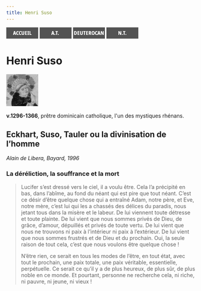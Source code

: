 ```yaml
---
title: Henri Suso
---
```

[<img src="/images/accueil.png">](/)
[<img src="/images/ancientestament.png">](/pages/ancientestament.html)
[<img src="/images/deuterocanoniques.png">](/pages/deuterocanoniques.html)
[<img src="/images/nouveautestament.png">](/pages/nouveautestament.html)

# Henri Suso

[<img src="/images/henrisuso.png">](https://fr.wikipedia.org/wiki/Henri_Suso)

**v.1296-1366**, prêtre dominicain catholique, l'un des mystiques rhénans.


## Eckhart, Suso, Tauler ou la divinisation de l’homme <a name="eckhartdehochheim-titre"></a>
*Alain de Libera, Bayard, 1996*

### La déréliction, la souffrance et la mort
>Lucifer s’est dressé vers le ciel, il a voulu être. Cela l’a précipité en bas, dans l’abîme, au fond du néant qui est pire que tout néant. C’est ce désir d’être quelque chose qui a entraîné Adam, notre père, et Eve, notre mère, c’est lui qui les a chassés des délices du paradis, nous jetant tous dans la misère et le labeur. De lui viennent toute détresse et toute plainte. De lui vient que nous sommes privés de Dieu, de grâce, d’amour, dépuillés et privés de toute vertu. De lui vient que nous ne trouvons ni paix à l’intérieur ni paix à l’extérieur. De lui vient que nous sommes frustrés et de Dieu et du prochain. Oui, la seule raison de tout cela, c’est que nous voulons être quelque chose !
>
>N’être rien, ce serait en tous les modes de l’être, en tout état, avec tout le prochain, une paix totale, une paix véritable, essentielle, perpétuelle. Ce serait ce qu’il y a de plus heureux, de plus sûr, de plus noble en ce monde. Et pourtant, personne ne recherche cela, ni riche, ni pauvre, ni jeune, ni vieux !